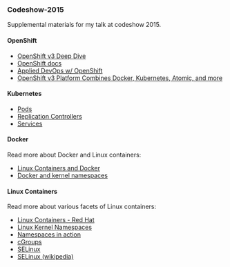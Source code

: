 ### Codeshow-2015

Supplemental materials for my talk at codeshow 2015.

#### OpenShift

-  [OpenShift v3 Deep Dive](https://blog.openshift.com/openshift-v3-deep-dive-docker-kubernetes/)
-  [OpenShift docs](http://docs.openshift.org/latest/welcome/index.html)
-  [Applied DevOps w/ OpenShift](https://blog.openshift.com/applied-devops-tools-and-techniques-to-change-your-enterprise-red-hat-summit/)
-  [OpenShift v3 Platform Combines Docker, Kubernetes, Atomic, and more](https://blog.openshift.com/openshift-v3-platform-combines-docker-kubernetes-atomic-and-more/)

#### Kubernetes

-  [Pods](https://github.com/GoogleCloudPlatform/kubernetes/blob/master/docs/pods.md)
-  [Replication Controllers](https://github.com/GoogleCloudPlatform/kubernetes/blob/master/docs/replication-controller.md)
-  [Services](https://github.com/GoogleCloudPlatform/kubernetes/blob/master/docs/services.md)

#### Docker

Read more about Docker and Linux containers:

-  [Linux Containers and Docker](https://access.redhat.com/documentation/en-US/Red_Hat_Enterprise_Linux/7/html/7.0_Release_Notes/chap-Red_Hat_Enterprise_Linux-7.0_Release_Notes-Linux_Containers_with_Docker_Format.html)
-  [Docker and kernel namespaces](http://crosbymichael.com/creating-containers-part-1.html)

#### Linux Containers

Read more about various facets of Linux containers:

-  [Linux Containers - Red Hat](https://www.redhat.com/en/insights/containers)
-  [Linux Kernel Namespaces](http://man7.org/linux/man-pages/man7/namespaces.7.html)
-  [Namespaces in action](https://lwn.net/Articles/531114/)
-  [cGroups](https://www.kernel.org/doc/Documentation/cgroups/cgroups.txt)
-  [SELinux](http://selinuxproject.org/page/Main_Page)
-  [SELinux (wikipedia)](http://en.wikipedia.org/wiki/Security-Enhanced_Linux)
